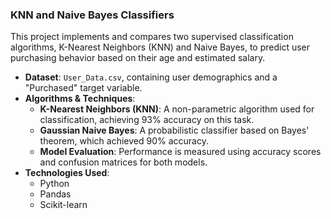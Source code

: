 ### KNN and Naive Bayes Classifiers

This project implements and compares two supervised classification algorithms, K-Nearest Neighbors (KNN) and Naive Bayes, to predict user purchasing behavior based on their age and estimated salary.

* **Dataset**: `User_Data.csv`, containing user demographics and a "Purchased" target variable.
* **Algorithms & Techniques**:
    * **K-Nearest Neighbors (KNN)**: A non-parametric algorithm used for classification, achieving 93% accuracy on this task.
    * **Gaussian Naive Bayes**: A probabilistic classifier based on Bayes' theorem, which achieved 90% accuracy.
    * **Model Evaluation**: Performance is measured using accuracy scores and confusion matrices for both models.
* **Technologies Used**:
    * Python
    * Pandas
    * Scikit-learn
